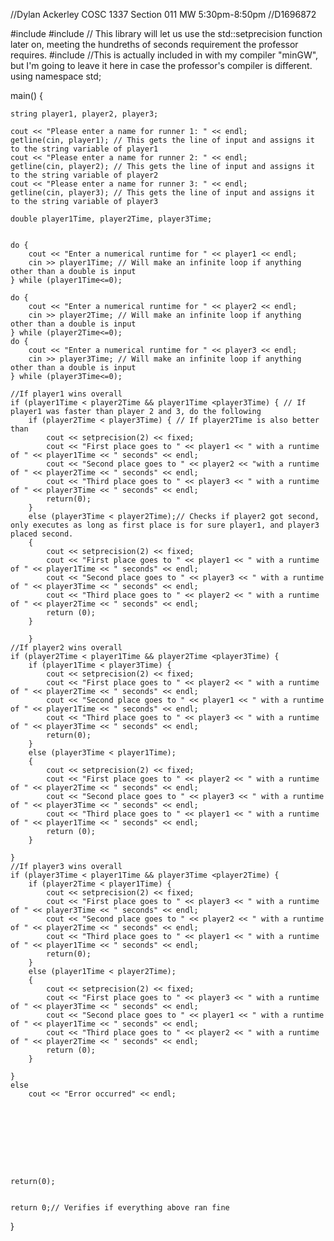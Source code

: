//Dylan Ackerley COSC 1337 Section 011 MW 5:30pm-8:50pm
//D1696872

#include <iostream>
#include <iomanip> // This library will let us use the std::setprecision function later on, meeting the hundreths of seconds requirement the professor requires.
#include <string> //This is actually included in <iostream> with my compiler "minGW", but I'm going to leave it here in case the professor's compiler is different.
using namespace std;




main() {

    string player1, player2, player3;

    cout << "Please enter a name for runner 1: " << endl;
    getline(cin, player1); // This gets the line of input and assigns it to the string variable of player1
    cout << "Please enter a name for runner 2: " << endl;
    getline(cin, player2); // This gets the line of input and assigns it to the string variable of player2
    cout << "Please enter a name for runner 3: " << endl;
    getline(cin, player3); // This gets the line of input and assigns it to the string variable of player3

    double player1Time, player2Time, player3Time;


    do {
        cout << "Enter a numerical runtime for " << player1 << endl;
        cin >> player1Time; // Will make an infinite loop if anything other than a double is input
    } while (player1Time<=0);

    do {
        cout << "Enter a numerical runtime for " << player2 << endl;
        cin >> player2Time; // Will make an infinite loop if anything other than a double is input
    } while (player2Time<=0);
    do {
        cout << "Enter a numerical runtime for " << player3 << endl;
        cin >> player3Time; // Will make an infinite loop if anything other than a double is input
    } while (player3Time<=0);

    //If player1 wins overall
    if (player1Time < player2Time && player1Time <player3Time) { // If player1 was faster than player 2 and 3, do the following
        if (player2Time < player3Time) { // If player2Time is also better than
            cout << setprecision(2) << fixed;
            cout << "First place goes to " << player1 << " with a runtime of " << player1Time << " seconds" << endl;
            cout << "Second place goes to " << player2 << "with a runtime of " << player2Time << " seconds" << endl;
            cout << "Third place goes to " << player3 << " with a runtime of " << player3Time << " seconds" << endl;
            return(0);
        }
        else (player3Time < player2Time);// Checks if player2 got second, only executes as long as first place is for sure player1, and player3 placed second.
        {
            cout << setprecision(2) << fixed;
            cout << "First place goes to " << player1 << " with a runtime of " << player1Time << " seconds" << endl;
            cout << "Second place goes to " << player3 << " with a runtime of " << player3Time << " seconds" << endl;
            cout << "Third place goes to " << player2 << " with a runtime of " << player2Time << " seconds" << endl;
            return (0);
        }

        }
    //If player2 wins overall
    if (player2Time < player1Time && player2Time <player3Time) {
        if (player1Time < player3Time) {
            cout << setprecision(2) << fixed;
            cout << "First place goes to " << player2 << " with a runtime of " << player2Time << " seconds" << endl;
            cout << "Second place goes to " << player1 << " with a runtime of " << player1Time << " seconds" << endl;
            cout << "Third place goes to " << player3 << " with a runtime of " << player3Time << " seconds" << endl;
            return(0);
        }
        else (player3Time < player1Time);
        {
            cout << setprecision(2) << fixed;
            cout << "First place goes to " << player2 << " with a runtime of " << player2Time << " seconds" << endl;
            cout << "Second place goes to " << player3 << " with a runtime of " << player3Time << " seconds" << endl;
            cout << "Third place goes to " << player1 << " with a runtime of " << player1Time << " seconds" << endl;
            return (0);
        }

    }
    //If player3 wins overall
    if (player3Time < player1Time && player3Time <player2Time) {
        if (player2Time < player1Time) {
            cout << setprecision(2) << fixed;
            cout << "First place goes to " << player3 << " with a runtime of " << player3Time << " seconds" << endl;
            cout << "Second place goes to " << player2 << " with a runtime of " << player2Time << " seconds" << endl;
            cout << "Third place goes to " << player1 << " with a runtime of " << player1Time << " seconds" << endl;
            return(0);
        }
        else (player1Time < player2Time);
        {
            cout << setprecision(2) << fixed;
            cout << "First place goes to " << player3 << " with a runtime of " << player3Time << " seconds" << endl;
            cout << "Second place goes to " << player1 << " with a runtime of " << player1Time << " seconds" << endl;
            cout << "Third place goes to " << player2 << " with a runtime of " << player2Time << " seconds" << endl;
            return (0);
        }

    }
    else
        cout << "Error occurred" << endl;









    return(0);


    return 0;// Verifies if everything above ran fine
}





